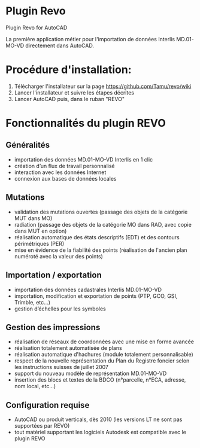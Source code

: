 # Plugin Revo
Plugin Revo for AutoCAD

La première application métier pour l'importation de données Interlis MD.01-MO-VD directement dans AutoCAD.

# Procédure d'installation:
1. Télécharger l'installateur sur la page https://github.com/Tamu/revo/wiki
2. Lancer l'installateur et suivre les étapes décrites
3. Lancer AutoCAD puis, dans le ruban "REVO"

# Fonctionnalités du plugin REVO
## Généralités
- importation des données MD.01-MO-VD Interlis en 1 clic
- création d’un flux de travail personnalisé
- interaction avec les données Internet
- connexion aux bases de données locales

## Mutations
- validation des mutations ouvertes (passage des objets de la catégorie MUT dans MO)
- radiation (passage des objets de la catégorie MO dans RAD, avec copie dans MUT en option)
- réalisation automatique des états descriptifs (EDT) et des contours périmétriques (PER)
- mise en évidence de la fiabilité des points (réalisation de l'ancien plan numéroté avec la valeur des points)
## Importation / exportation
- importation des données cadastrales Interlis MD.01-MO-VD
- importation, modification et exportation de points (PTP, GCO, GSI, Trimble, etc...)
- gestion d’échelles pour les symboles

## Gestion des impressions
- réalisation de réseaux de coordonnées avec une mise en forme avancée
- réalisation totalement automatisée de plans
- réalisation automatique d'hachures (module totalement personnalisable)
- respect de la nouvelle représentation du Plan du Registre foncier selon les instructions suisses de juillet 2007
- support du nouveau modèle de représentation MD.01-MO-VD
- insertion des blocs et textes de la BDCO (n°parcelle, n°ECA, adresse, nom local, etc...)

## Configuration requise
- AutoCAD ou produit verticals, dès 2010 (les versions LT ne sont pas supportées par REVO)
- tout matériel supportant les logiciels Autodesk est compatible avec le plugin REVO
